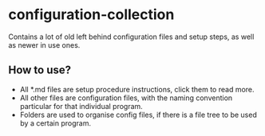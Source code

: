 # configuration-collection
Contains a lot of old left behind configuration files and setup steps, as well as newer in use ones.

## How to use?
 * All *.md files are setup procedure instructions, click them to read more.
 * All other files are configuration files, with the naming convention particular for that individual program.
 * Folders are used to organise config files, if there is a file tree to be used by a certain program.
